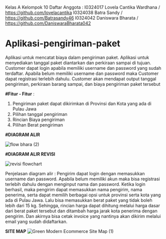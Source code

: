 Kelas A
Kelompok 10
Daftar Anggota :
I0324017 Lovela Cantika Wardhana / https://github.com/lovelacantika
I0324038 Batra Sandy / https://github.com/Batrasandy46
I0324042 Daniswara Bharata / https://github.com/DaniswaraBharata042
# Aplikasi-pengiriman-paket
Aplikasi untuk mencatat biaya dalam pengiriman paket. Aplikasi untuk menyediakan tanggal paket diantarkan dan perkiraan sampai di tujuan. Customer dapat login apabila memiliki username dan password yang sudah terdaftar. Apabila belum memiliki username dan password maka Customer dapat registrasi terlebih dahulu. Customer akan mendapat output tanggal pengiriman, perkiraan barang sampai, dan biaya pengiriman paket tersebut

**#Fitur - Fitur** : 
1. Pengiriman paket dapat dikirimkan di Provinsi dan Kota yang ada di Pulau Jawa
2. Pilihan tanggal pengiriman
3. Rincian Biaya pengiriman
4. Pilihan Berat pengiriman

**#DIAGRAM ALIR**

![flow bhara (2)](https://github.com/user-attachments/assets/39448e00-185e-4f5b-8222-04b72f7e9a00)



**#DIAGRAM ALIR REVISI**

![revisi flowchart](https://github.com/user-attachments/assets/d24c546f-b7f6-4f9a-bec8-650eb940d2b9)

Penjelasan diagram alir :
Pengirim dapat login dengan memasukkan username dan password. Apabila belum memiliki akun maka bisa registrasi terlebih dahulu dengan menginput nama dan password. Ketika login berhasil, maka pengirim dapat memasukkan nama pengirim, nama penerima, serta dapat memilih berbagai opsi untuk provinsi serta kota yang ada di Pulau Jawa. Lalu bisa memasukkan berat paket yang tidak boleh lebih dari 15 kg. Sehingga, rincian harga dapat dihitung melalui harga dasar dari berat paket tersebut dan ditambah harga jarak kota penerima dengan pengirim. Dan akirnya bisa cetak invoice yang nantinya akan dikirim melalui email yang sudah didaftarkan.

**SITE MAP**
![Green Modern Ecommerce Site Map (1)](https://github.com/user-attachments/assets/9f55ab6d-fe2e-4c8f-b5ea-07139b0d3563)







